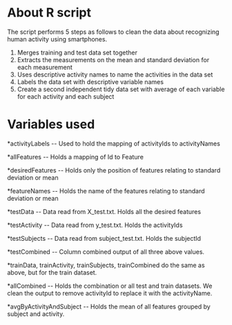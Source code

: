 # About R script
The script performs 5 steps as follows to clean the data about recognizing human activity using smartphones.
1) Merges training and test data set together
2) Extracts the measurements on the mean and standard deviation for each measurement
3) Uses descriptive activity names to name the activities in the data set
4) Labels the data set with descriptive variable names
5) Create a second independent tidy data set with average of each variable for each activity and each subject

# Variables used
*activityLabels -- Used to hold the mapping of activityIds to activityNames

*allFeatures -- Holds a mapping of Id to Feature

*desiredFeatures -- Holds only the position of features relating to standard deviation or mean

*featureNames -- Holds the name of the features relating to standard deviation or mean

*testData -- Data read from X_test.txt. Holds all the desired features

*testActivity -- Data read from y_test.txt. Holds the activityIds

*testSubjects -- Data read from subject_test.txt. Holds the subjectId

*testCombined -- Column combined output of all three above values.

*trainData, trainActivity, trainSubjects, trainCombined do the same as above, but for the train dataset.

*allCombined -- Holds the combination or all test and train datasets. We clean the output to remove activityId to replace it with the activityName.

*avgByActivityAndSubject -- Holds the mean of all features grouped by subject and activity.
